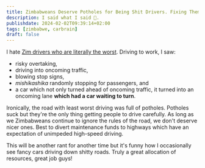 ```yaml
---
title: Zimbabweans Deserve Potholes for Being Shit Drivers. Fixing Them Will Only Enable Them
description: I said what I said 😤.
publishdate: 2024-02-02T09:39:14+02:00
tags: [zimbabwe, carbrain]
draft: false
---
```


I hate [Zim drivers who are literally the worst](/the-classics/blog/zimbos-drive-better.md). Driving to work, I saw:

* risky overtaking,
* driving into oncoming traffic,
* blowing stop signs,
* <i>mishikashika</i> randomly stopping for passengers, and
* a car which not only turned ahead of oncoming traffic, it turned into an oncoming lane **which had a car waiting to turn**.

Ironically, the road with least worst driving was full of potholes. Potholes suck but they're the only thing getting people to drive carefully. As long as we Zimbabweans continue to ignore the rules of the road, we don't deserve nicer ones. Best to divert maintenance funds to highways which have an expectation of unimpeded high-speed driving.

This will be another rant for another time but it's funny how I occasionally see fancy cars driving down shitty roads. Truly a great allocation of resources, great job guys!
